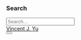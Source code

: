 <!doctype html>
<html lang=en-us>
<head>
<meta charset=utf-8><meta name=viewport content="width=device-width,initial-scale=1">
<meta http-equiv=x-ua-compatible content="IE=edge">
<meta name=generator content="Source Themes Academic 4.7.0">
<meta name=author content="Vincent (Junhao) Yu">
<meta name=description content="Vincent's CV">
<link rel=alternate hreflang=en-us href=https://junhaoyu.com/cv/><meta name=theme-color content="#0055B7">
<link rel=stylesheet href=https://cdnjs.cloudflare.com/ajax/libs/academicons/1.8.6/css/academicons.min.css integrity="sha256-uFVgMKfistnJAfoCUQigIl+JfUaP47GrRKjf6CTPVmw=" crossorigin=anonymous>
<link rel=stylesheet href=https://cdnjs.cloudflare.com/ajax/libs/font-awesome/5.11.2/css/all.min.css integrity="sha256-+N4/V/SbAFiW1MPBCXnfnP9QSN3+Keu+NlB+0ev/YKQ=" crossorigin=anonymous><link rel=stylesheet href=https://cdnjs.cloudflare.com/ajax/libs/fancybox/3.5.7/jquery.fancybox.min.css integrity="sha256-Vzbj7sDDS/woiFS3uNKo8eIuni59rjyNGtXfstRzStA=" crossorigin=anonymous><link rel=stylesheet href=https://cdnjs.cloudflare.com/ajax/libs/highlight.js/9.15.10/styles/github.min.css crossorigin=anonymous title=hl-light><link rel=stylesheet href=https://cdnjs.cloudflare.com/ajax/libs/highlight.js/9.15.10/styles/dracula.min.css crossorigin=anonymous title=hl-dark disabled><link rel=stylesheet href=https://cdnjs.cloudflare.com/ajax/libs/leaflet/1.5.1/leaflet.css integrity="sha256-SHMGCYmST46SoyGgo4YR/9AlK1vf3ff84Aq9yK4hdqM=" crossorigin=anonymous>
<script src=https://cdnjs.cloudflare.com/ajax/libs/lazysizes/5.1.2/lazysizes.min.js integrity="sha256-Md1qLToewPeKjfAHU1zyPwOutccPAm5tahnaw7Osw0A=" crossorigin=anonymous async>
</script>
<link rel=stylesheet href="https://fonts.googleapis.com/css?family=Noto+Sans+SC&display=swap">
<link rel=stylesheet href=/css/academic.min.9740d3e9b8b7c8067f62afa8f39a6f1d.css>
<script async src="https://www.googletagmanager.com/gtag/js?id=G-27PQEF3MX6">
</script>
<script>window.dataLayer=window.dataLayer||[];function gtag(){dataLayer.push(arguments);}
function trackOutboundLink(url,target){gtag('event','click',{'event_category':'outbound','event_label':url,'transport_type':'beacon','event_callback':function(){if(target!=='_blank'){document.location=url;}}});console.debug("Outbound link clicked: "+url);}
function onClickCallback(event){if((event.target.tagName!=='A')||(event.target.host===window.location.host)){return;}
trackOutboundLink(event.target,event.target.getAttribute('target'));}
gtag('js',new Date());gtag('config','G-27PQEF3MX6',{});document.addEventListener('click',onClickCallback,false);
</script>
<link rel=manifest href=/index.webmanifest>
<link rel=icon type=image/png href=/images/icon_hu686a56930f6a4bdba5fb3e8ff5a307ad_20723_32x32_fill_lanczos_center_2.png>
<link rel=apple-touch-icon type=image/png href=/images/icon_hu686a56930f6a4bdba5fb3e8ff5a307ad_20723_192x192_fill_lanczos_center_2.png>
<link rel=canonical href=https://junhaoyu.com/cv/>
<meta property="twitter:card" content="summary">
<meta property="og:site_name" content="Vincent J. Yu">
<meta property="og:url" content="https://junhaoyu.com/cv/">
<meta property="og:title" content="Vincent's CV | Vincent J. Yu">
<meta property="og:description" content="Vincent's CV">
<meta property="og:image" content="https://junhaoyu.com/images/icon_hu686a56930f6a4bdba5fb3e8ff5a307ad_20723_512x512_fill_lanczos_center_2.png">
<meta property="twitter:image" content="https://junhaoyu.com/images/icon_hu686a56930f6a4bdba5fb3e8ff5a307ad_20723_512x512_fill_lanczos_center_2.png">
<meta property="og:locale" content="en-us">
<meta property="article:published_time" content="2020-10-05T00:00:00+00:00">
<meta property="article:modified_time" content="2020-10-26T11:33:12-05:00">
<title>Vincent's CV | Vincent J. Yu
</title>
</head>
<body id=top data-spy=scroll data-offset=70 data-target=#TableOfContents>
<aside class=search-results id=search>
<div class=container><section class=search-header>
<div class="row no-gutters justify-content-between mb-3">
<div class=col-6>
<h1>Search
</h1>
</div>
<div class="col-6 col-search-close">
<a class=js-search href=#>
<i class="fas fa-times-circle text-muted" aria-hidden=true>
</i>
</a>
</div>
</div>
<div id=search-box><input name=q id=search-query placeholder=Search... autocapitalize=off autocomplete=off autocorrect=off spellcheck=false type=search>
</div>
</section>
<section class=section-search-results>
<div id=search-hits>
</div>
</section>
</div>
</aside>
<nav class="navbar navbar-expand-lg navbar-light compensate-for-scrollbar" id=navbar-main>
<div class=container>
<div class="d-none d-lg-inline-flex">
<a class=navbar-brand href=/>Vincent J. Yu
</a>
</div>
<button type=button class=navbar-toggler data-toggle=collapse data-target=#navbar-content aria-controls=navbar aria-expanded=false aria-label="Toggle navigation">

</body>
</html>
